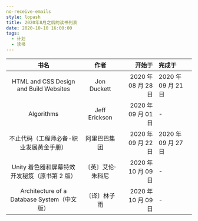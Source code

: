 ```yaml
---
no-receive-emails
style: lopash
title: 2020年8月之后的读书列表
date: 2020-10-10 16:00:00
tags:
  - 计划
  - 读书
---
```


|                     书名                      |       作者        |              开始于 | 完成于              |
| :-------------------------------------------: | :---------------: | ------------------: | :------------------ |
|    HTML and CSS Design and Build Websites     |    Jon Duckett    | 2020 年 08 月 28 日 | 2020 年 09 月 21 日 |
|                  Algorithms                   |   Jeff Erickson   | 2020 年 09 月 01 日 | -                   |
|    不止代码（工程师必备-职业发展黄金手册）    |   阿里巴巴集团    | 2020 年 09 月 22 日 | 2020 年 09 月 27 日 |
| Unity 着色器和屏幕特效开发秘笈（原书第 2 版） | 〔英〕艾伦·朱科尼 | 2020 年 10 月 09 日 | -                   |
|  Architecture of a Database System（中文版）  |   〔译〕林子雨    | 2020 年 10 月 09 日 | -                   |
